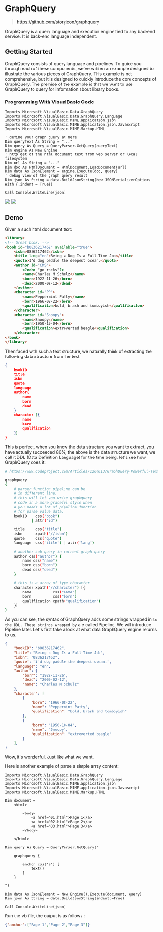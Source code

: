 # GraphQuery

> https://github.com/storyicon/graphquery

GraphQuery is a query language and execution engine tied to any backend service. It is back-end language independent.

## Getting Started

GraphQuery consists of query language and pipelines. To guide you through each of these components, we've written an example designed to illustrate the various pieces of GraphQuery. This example is not comprehensive, but it is designed to quickly introduce the core concepts of GraphQuery. The premise of the example is that we want to use GraphQuery to query for information about library books.

### Programming With VisualBasic Code

```vbnet
Imports Microsoft.VisualBasic.Data.GraphQuery
Imports Microsoft.VisualBasic.Data.GraphQuery.Language
Imports Microsoft.VisualBasic.MIME.application.json
Imports Microsoft.VisualBasic.MIME.application.json.Javascript
Imports Microsoft.VisualBasic.MIME.Markup.HTML

' define your graph query at here
Dim queryText As String = "..."
Dim query As Query = QueryParser.GetQuery(queryText)
Dim engine As New Engine
' http get of the html document text from web server or local filesystem
Dim url As String = "..."
Dim doc As HtmlDocument = HtmlDocument.LoadDocument(url)
Dim data As JsonElement = engine.Execute(doc, query)
' debug view of the graph query result
Dim json As String = data.BuildJsonString(New JSONSerializerOptions With {.indent = True})

Call Console.WriteLine(json)
```

![](Capture.PNG)
![](Debug.png)

## Demo

Given a such html document text:

```html
<library>
<!-- Great book. -->
<book id="b0836217462" available="true">
    <isbn>0836217462</isbn>
    <title lang="en">Being a Dog Is a Full-Time Job</title>
    <quote>I'd dog paddle the deepest ocean.</quote>
    <author id="CMS">
        <?echo "go rocks"?>
        <name>Charles M Schulz</name>
        <born>1922-11-26</born>
        <dead>2000-02-12</dead>
    </author>
    <character id="PP">
        <name>Peppermint Patty</name>
        <born>1966-08-22</born>
        <qualification>bold, brash and tomboyish</qualification>
    </character>
    <character id="Snoopy">
        <name>Snoopy</name>
        <born>1950-10-04</born>
        <qualification>extroverted beagle</qualification>
    </character>
</book>
</library>
```

Then faced with such a text structure, we naturally think of extracting the following data structure from the text :

```json
{
    bookID
    title
    isbn
    quote
    language
    author{
        name
        born
        dead
    }
    character [{
        name
        born
        qualification
    }]
}
```

This is perfect, when you know the data structure you want to extract, you have actually succeeded 80%, the above is the data structure we want, we call it DDL (Data Definition Language) for the time being. let's see how GraphQuery does it:

```bash
# https://www.codeproject.com/Articles/1264613/GraphQuery-Powerful-Text-Query-Language-3

graphquery
{
    # parser function pipeline can be 
    # in different line,
    # this will let you write graphquery
    # code in a more graceful style when
    # you needs a lot of pipeline function
    # for parse value data.
    bookID    css("book") 
            | attr("id")

    title     css("title")
    isbn      xpath("//isbn")
    quote     css("quote")
    language  css("title") | attr("lang")

    # another sub query in current graph query
    author css("author") {
        name css("name")
        born css("born")
        dead css("dead")
    }

    # this is a array of type character
    character xpath("//character") [{
        name          css("name")
        born          css("born")
        qualification xpath("qualification")
    }]
}
```

As you can see, the syntax of GraphQuery adds some strings wrapped in ` to the DDL. These strings wrapped by ` are called Pipeline. We will introduce Pipeline later. Let's first take a look at what data GraphQuery engine returns to us.

```json
{
    "bookID": "b0836217462",
    "title": "Being a Dog Is a Full-Time Job",
    "isbn": "0836217462",
    "quote": "I'd dog paddle the deepest ocean.",
    "language": "en",
    "author": {
        "born": "1922-11-26",
        "dead": "2000-02-12",
        "name": "Charles M Schulz"
    },
    "character": [
        {
            "born": "1966-08-22",
            "name": "Peppermint Patty",
            "qualification": "bold, brash and tomboyish"
        },
        {
            "born": "1950-10-04",
            "name": "Snoopy",
            "qualification": "extroverted beagle"
        }
    ],
}
```

Wow, it's wonderful. Just like what we want.

Here is another example of parse a simple array content:

```vbnet
Imports Microsoft.VisualBasic.Data.GraphQuery
Imports Microsoft.VisualBasic.Data.GraphQuery.Language
Imports Microsoft.VisualBasic.MIME.application.json
Imports Microsoft.VisualBasic.MIME.application.json.Javascript
Imports Microsoft.VisualBasic.MIME.Markup.HTML

Dim document = 
    <html>

        <body>
            <a href="01.html">Page 1</a>
            <a href="02.html">Page 2</a>
            <a href="03.html">Page 3</a>
        </body>

    </html>

Dim query As Query = QueryParser.GetQuery("
    
    graphquery { 
    
        anchor css('a') [ 
            text() 
        ] 
    }

")

Dim data As JsonElement = New Engine().Execute(document, query)
Dim json As String = data.BuildJsonString(indent:=True)

Call Console.WriteLine(json)
```

Run the vb file, the output is as follows :

```json
{"anchor":["Page 1","Page 2","Page 3"]}
```